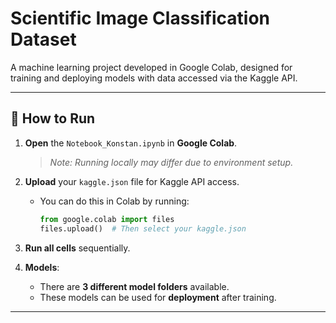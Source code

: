 # Scientific Image Classification Dataset

A machine learning project developed in Google Colab, designed for training and deploying models with data accessed via the Kaggle API.

---

## 📓 How to Run

1. **Open** the `Notebook_Konstan.ipynb` in **Google Colab**.  
   > _Note: Running locally may differ due to environment setup._

2. **Upload** your `kaggle.json` file for Kaggle API access.
   - You can do this in Colab by running:
     ```python
     from google.colab import files
     files.upload()  # Then select your kaggle.json
     ```

3. **Run all cells** sequentially.

4. **Models**:
   - There are **3 different model folders** available.
   - These models can be used for **deployment** after training.

---
